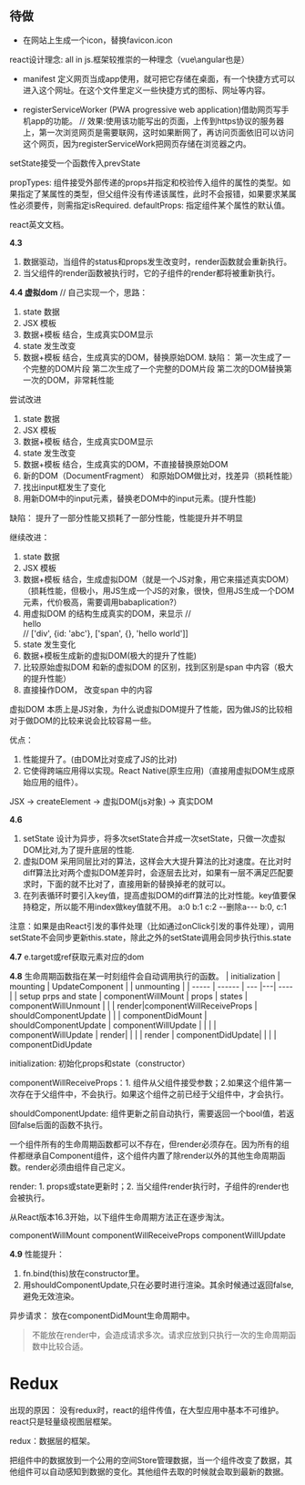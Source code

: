 ## 待做
- 在网站上生成一个icon，替换favicon.icon

react设计理念: all in js.框架较推崇的一种理念（vue\angular也是）

- manifest 定义网页当成app使用，就可把它存储在桌面，有一个快捷方式可以进入这个网址。在这个文件里定义一些快捷方式的图标、网址等内容。

- registerServiceWorker (PWA progressive web application)借助网页写手机app的功能。
// 效果:使用该功能写出的页面，上传到https协议的服务器上，第一次浏览网页是需要联网，这时如果断网了，再访问页面依旧可以访问这个网页，因为registerServiceWork把网页存储在浏览器之内。

setState接受一个函数传入prevState


propTypes: 组件接受外部传递的props并指定和校验传入组件的属性的类型。如果指定了某属性的类型，但父组件没有传递该属性，此时不会报错，如果要求某属性必须要传，则需指定isRequired.
defaultProps: 指定组件某个属性的默认值。

react英文文档。

**4.3**
1. 数据驱动，当组件的status和props发生改变时，render函数就会重新执行。
2. 当父组件的render函数被执行时，它的子组件的render都将被重新执行。

**4.4 虚拟dom**
// 自己实现一个，思路：
1. state 数据
2. JSX 模板
3. 数据+模板 结合，生成真实DOM显示
4. state 发生改变
5. 数据+模板 结合，生成真实的DOM，替换原始DOM.
缺陷：
第一次生成了一个完整的DOM片段
第二次生成了一个完整的DOM片段
第二次的DOM替换第一次的DOM，非常耗性能

尝试改进
1. state 数据
2. JSX 模板
3. 数据+模板 结合，生成真实DOM显示
4. state 发生改变
5. 数据+模板 结合，生成真实的DOM，不直接替换原始DOM
6. 新的DOM（DocumentFragment） 和原始DOM做比对，找差异（损耗性能）
7. 找出input框发生了变化
8. 用新DOM中的input元素，替换老DOM中的input元素。(提升性能)

缺陷：
提升了一部分性能又损耗了一部分性能，性能提升并不明显

继续改进：
1. state 数据
2. JSX 模板
3. 数据+模板 结合，生成虚拟DOM（就是一个JS对象，用它来描述真实DOM）（损耗性能，但极小，用JS生成一个JS的对象，很快，但用JS生成一个DOM元素，代价极高，需要调用babaplication?）
4. 用虚拟DOM 的结构生成真实的DOM，来显示
// <div id='abc'><span>hello</span></div>
// ['div', {id: 'abc'}, ['span', {}, 'hello world']]
5. state 发生变化
6. 数据+模板生成新的虚拟DOM(极大的提升了性能)
7. 比较原始虚拟DOM 和新的虚拟DOM 的区别，找到区别是span 中内容（极大的提升性能）
8. 直接操作DOM， 改变span 中的内容

虚拟DOM 本质上是JS对象，为什么说虚拟DOM提升了性能，因为做JS的比较相对于做DOM的比较来说会比较容易一些。

优点：
1. 性能提升了。(由DOM比对变成了JS的比对)
2. 它使得跨端应用得以实现。React Native(原生应用)（直接用虚拟DOM生成原始应用的组件）。

JSX -> createElement -> 虚拟DOM(js对象) -> 真实DOM

**4.6**
1. setState 设计为异步，将多次setState合并成一次setState，只做一次虚拟DOM比对,为了提升底层的性能.
2. 虚拟DOM 采用同层比对的算法，这样会大大提升算法的比对速度。在比对时diff算法比对两个虚拟DOM差异时，会逐层去比对，如果有一层不满足匹配要求时，下面的就不比对了，直接用新的替换掉老的就可以。
3. 在列表循环时要引入key值，提高虚拟DOM的diff算法的比对性能。key值要保持稳定，所以能不用index做key值就不用。
a:0 b:1 c:2  --删除a--- b:0, c:1

注意：如果是由React引发的事件处理（比如通过onClick引发的事件处理），调用setState不会同步更新this.state，除此之外的setState调用会同步执行this.state


**4.7**
e.target或ref获取元素对应的dom

**4.8**
生命周期函数指在某一时刻组件会自动调用执行的函数。
| initialization | mounting | UpdateComponent | | unmounting |
| ----- | ------ | --- |---| ---- |
| setup prps and state | componentWillMount | props | states | componentWillUnmount | 
| | render|componentWillReceiveProps | shouldComponentUpdate |
| | componentDidMount | shouldComponentUpdate | componentWillUpdate |
| | | componentWillUpdate | render|
| | | render | componentDidUpdate|
| | | componentDidUpdate

initialization: 初始化props和state（constructor）

componentWillReceiveProps：1. 组件从父组件接受参数；2.如果这个组件第一次存在于父组件中，不会执行。如果这个组件之前已经于父组件中，才会执行。 

shouldComponentUpdate: 组件更新之前自动执行，需要返回一个bool值，若返回false后面的函数不执行。

一个组件所有的生命周期函数都可以不存在，但render必须存在。因为所有的组件都继承自Component组件，这个组件内置了除render以外的其他生命周期函数。render必须由组件自己定义。

render: 1. props或state更新时；2. 当父组件render执行时，子组件的render也会被执行。

从React版本16.3开始，以下组件生命周期方法正在逐步淘汰。

componentWillMount
componentWillReceiveProps
componentWillUpdate

**4.9**
性能提升：
1. fn.bind(this)放在constructor里。
2. 用shouldComponentUpdate,只在必要时进行渲染。其余时候通过返回false,避免无效渲染。


异步请求：
放在componentDidMount生命周期中。
> 不能放在render中，会造成请求多次。请求应放到只执行一次的生命周期函数中比较合适。


# Redux
出现的原因：
没有redux时，react的组件传值，在大型应用中基本不可维护。
react只是轻量级视图层框架。

redux：数据层的框架。

把组件中的数据放到一个公用的空间Store管理数据，当一个组件改变了数据，其他组件可以自动感知到数据的变化。其他组件去取的时候就会取到最新的数据。


